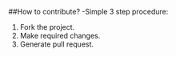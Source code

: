 ##How to contribute?
-Simple 3 step procedure:
1. Fork the project. 
2. Make required changes. 
3. Generate pull request.
